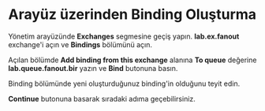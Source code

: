 # Arayüz üzerinden Binding Oluşturma

Yönetim arayüzünde **Exchanges** segmesine geçiş yapın. **lab.ex.fanout** exchange'i açın ve **Bindings** bölümünü açın.

Açılan bölümde **Add binding from this exchange** alanına **To queue** değerine **lab.queue.fanout.bir** yazın ve **Bind** butonuna basın.

Binding bölümünde yeni oluşturduğunuz binding'in olduğunu teyit edin.

**Continue** butonuna basarak sıradaki adıma geçebilirsiniz.
